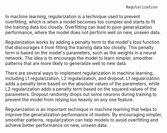                                                           Regularization
In machine learning, regularization is a technique used to prevent overfitting, which is when a model becomes too complex and starts to fit the training data too closely. Overfitting can lead to poor generalization performance, where the model does not perform well on new, unseen data.

Regularization works by adding a penalty term to the model's loss function that discourages it from fitting the training data too closely. This penalty term is based on the model's parameters, such as the weights in a neural network. The idea is to encourage the model to learn simpler, smoother patterns that are more likely to generalize well to new data.

There are several ways to implement regularization in machine learning, including L1 regularization, L2 regularization, and dropout. L1 regularization adds a penalty term based on the absolute values of the parameters, while L2 regularization adds a penalty term based on the squared values of the parameters. Dropout randomly drops out some neurons during training to prevent the model from relying too heavily on any one feature.

Regularization is an important technique in machine learning that helps to improve the generalization performance of models. By encouraging simpler, smoother patterns, regularization can help models to avoid overfitting and achieve better performance on new, unseen data.                                                          
